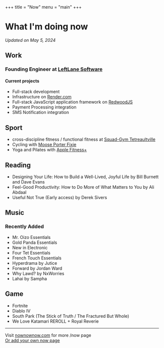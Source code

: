 +++
title = "Now"
menu = "main"
+++

# What I'm doing now
*Updated on May 5, 2024*

## Work
### Founding Engineer at [LeftLane Software](https://leftlanesoftware.com/)
#### Current projects
- Full-stack development
- Infrastructure on [Render.com](https://render.com)
- Full-stack JavaScript application framework on [RedwoodJS](https://redwoodjs.com/)
- Payment Processing integration 
- SMS Notification integration

## Sport
- cross-discipline fitness / functional fitness at [Squad-Gym Tetreaultville](https://www.facebook.com/squadgymtetreaultville/)
- Cycling with [Moose Porter Fixie](https://moosebicycle.com/collections/fixies/products/porter)
- Yoga and Pilates with [Apple Fitness+](https://www.apple.com/apple-fitness-plus/)

## Reading
- Designing Your Life: How to Build a Well-Lived, Joyful Life by Bill Burnett and Dave Evans
- Feel-Good Productivity: How to Do More of What Matters to You by Ali Abdaal
- Useful Not True (Early access) by Derek Sivers

## Music
### Recently Added
- Mr. Oizo Essentials
- Gold Panda Essentials
- New in Electronic
- Four Tet Essentials
- French Touch Essentials
- Hyperdrama by Jutice
- Forward by Jordan Ward
- Why Lawd? by NxWorries 
- Lahai by Sampha


## Game
- Fortnite
- Diablo IV
- South Park (The Stick of Truth / The Fractured But Whole)
- We Love Katamari REROLL + Royal Reverie

---

Visit [nownownow.com](https://nownownow.com/) for more /now page  
[Or add your own now page](https://nownownow.com/about)